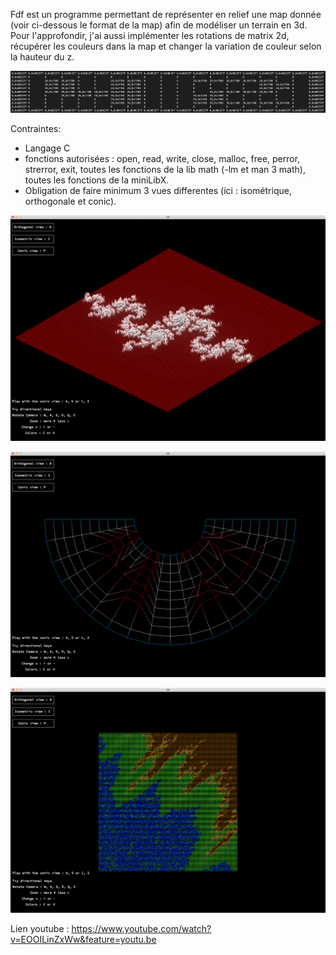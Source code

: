 
Fdf est un programme permettant de représenter en relief une map donnée (voir ci-dessous le format de la map) afin de modéliser un terrain en 3d. Pour l'approfondir, j'ai aussi implémenter les rotations de matrix 2d, récupérer les couleurs dans la map et changer la variation de couleur selon la hauteur du z.

![](images/map_color.png)

Contraintes:
- Langage C
- fonctions autorisées : open, read, write, close, malloc, free, perror, strerror, exit, toutes les fonctions de la lib math (-lm et man 3 math), toutes les fonctions de la miniLibX.
- Obligation de faire minimum 3 vues differentes (ici : isométrique, orthogonale et conic).

![](images/isometric.png)

![](images/conic.png)

![](images/orthogonal.png)

Lien youtube : https://www.youtube.com/watch?v=EOOILinZxWw&feature=youtu.be
